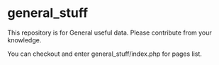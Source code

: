 general_stuff
=============

This repository is for General useful data. Please contribute from your knowledge. 

You can checkout and enter general_stuff/index.php for pages list.
